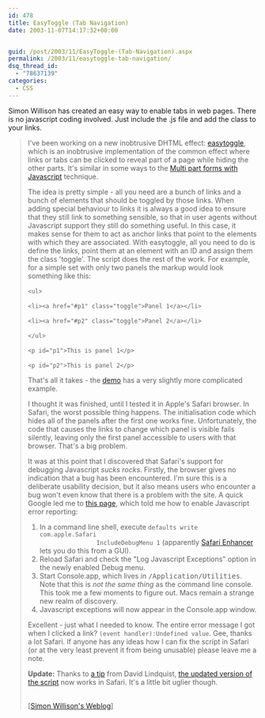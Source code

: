 ```yaml
---
id: 478
title: EasyToggle (Tab Navigation)
date: 2003-11-07T14:17:32+00:00


guid: /post/2003/11/EasyToggle-(Tab-Navigation).aspx
permalink: /2003/11/easytoggle-tab-navigation/
dsq_thread_id:
  - "78637139"
categories:
  - CSS
---
```

<body xmlns="http://www.w3.org/1999/xhtml">
    <div class="Section1">
        <p>
            Simon Willison has created an easy way to enable tabs in web pages. There is no javascript
            coding involved. Just include the .js file and add the class to your links.
        </p>
        <blockquote style='margin-top:5.0pt;margin-bottom:5.0pt'> 
        <p>
            I've been working on a new inobtrusive <acronym>DHTML</acronym> effect: <a href="http://simon.incutio.com/code/js/easytoggle/example.html" title="easytoggle demo page">easytoggle</a>,
            which is an inobtrusive implementation of the common effect where links or tabs can
            be clicked to reveal part of a page while hiding the other parts. It's similar in
            some ways to the <a href="http://simon.incutio.com/archive/2003/08/12/multiPartForms" title="http://simon.incutio.com/archive/2003/08/12/multiPartForms">Multi
            part forms with Javascript</a> technique.
        </p>
        <p>
            The idea is pretty simple - all you need are a bunch of links and a bunch of elements
            that should be toggled by those links. When adding special behaviour to links it is
            always a good idea to ensure that they still link to something sensible, so that in
            user agents without Javascript support they still do something useful. In this case,
            it makes sense for them to act as anchor links that point to the elements with which
            they are associated. With easytoggle, all you need to do is define the links, point
            them at an element with an ID and assign them the class 'toggle'. The script does
            the rest of the work. For example, for a simple set with only two panels the markup
            would look something like this:
        </p>
        <pre>
<code>&lt;ul&gt;</code> </pre>
        <pre>
<code>&lt;li&gt;&lt;a href="#p1" class="toggle"&gt;Panel 1&lt;/a&gt;&lt;/li&gt;</code> </pre>
        <pre>
<code>&lt;li&gt;&lt;a href="#p2" class="toggle"&gt;Panel 2&lt;/a&gt;&lt;/li&gt;</code> </pre>
        <pre>
<code>&lt;/ul&gt;</code> </pre>
        <pre>
<code>&lt;p id="p1"&gt;This is panel 1&lt;/p&gt;</code> </pre>
        <pre>
<code>&lt;p id="p2"&gt;This is panel 2&lt;/p&gt;</code> </pre>
        <p>
            That's all it takes - the <a href="http://simon.incutio.com/code/js/easytoggle/example.html" title="easytoggle demo page">demo</a> has
            a very slightly more complicated example.
        </p>
        <p>
            I thought it was finished, until I tested it in Apple's Safari browser. In Safari,
            the worst possible thing happens. The initialisation code which hides all of the panels
            after the first one works fine. Unfortunately, the code that causes the links to change
            which panel is visible fails silently, leaving only the first panel accessible to
            users with that browser. That's a big problem.
        </p>
        <p>
            It was at this point that I discovered that Safari's support for debugging Javascript <em><i>sucks
            rocks</i></em>. Firstly, the browser gives no indication that a bug has been encountered.
            I'm sure this is a deliberate usability decision, but it also means users who encounter
            a bug won't even know that there is a problem with the site. A quick Google led me
            to <a href="http://www.macosxhints.com/article.php?story=20030906093300383" title="Safari and Javascript debugging">this
            page</a>, which told me how to enable Javascript error reporting:
        </p>
        <ol start="1" type="1">
            <li class="MsoNormal" style='mso-margin-top-alt:auto;mso-margin-bottom-alt:auto; mso-list:l0 level1 lfo1'>
                <span style=''>In a command line shell, execute</span> <code>defaults write com.apple.Safari
                IncludeDebugMenu 1</code> (apparently <a href="http://www.lordofthecows.com/safari_enhancer.php" title="http://www.lordofthecows.com/safari_enhancer.php">Safari
                Enhancer</a> lets you do this from a <acronym>GUI</acronym>).</li>
            <li class="MsoNormal" style='mso-margin-top-alt:auto;mso-margin-bottom-alt:auto; mso-list:l0 level1 lfo1'>
                <span style=''>Reload Safari and check the "Log Javascript Exceptions" option in the
                newly enabled Debug menu.</span>
            </li>
            <li class="MsoNormal" style='mso-margin-top-alt:auto;mso-margin-bottom-alt:auto; mso-list:l0 level1 lfo1'>
                <span style=''>Start Console.app, which lives in</span> 
                <samp>
                    /Application/Utilities</samp>. Note that this is <em><i>not the same thing</i></em> as
                the command line console. This took me a few moments to figure out. Macs remain a
                strange new realm of discovery.</li>
            <li class="MsoNormal" style='mso-margin-top-alt:auto;mso-margin-bottom-alt:auto; mso-list:l0 level1 lfo1'>
                <span style=''>Javascript exceptions will now appear in the Console.app window.</span>
            </li>
        </ol>
        <p>
            Excellent - just what I needed to know. The entire error message I got when I clicked
            a link? <code><span style=''>(event handler):Undefined value</span></code>. Gee, thanks
            a lot Safari. If anyone has any ideas how I can fix the script in Safari (or at the
            very least prevent it from being unusable) please leave me a note.
        </p>
        <p>
            <strong><b>Update:</b></strong> Thanks to <a href="http://simon.incutio.com/archive/2003/11/06/easytoggle#comment1">a
            tip</a> from David Lindquist, <a href="http://simon.incutio.com/code/js/easytoggle/example2.html" title="easytoggle demo page (updated version)">the
            updated version of the script</a> now works in Safari. It's a little bit uglier though.
        </p>
        <p class="MsoNormal">
            <br />
            [<a href="http://simon.incutio.com/archive/2003/11/06/easytoggle">Simon Willison's
            Weblog</a>]
        </p>
        </blockquote>
    </div>
</body>